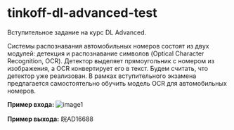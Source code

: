 # tinkoff-dl-advanced-test

Вступительное задание на курс DL Advanced.

Системы распознавания автомобильных номеров состоят из двух модулей: детекция и распознавание символов (Optical Character Recognition, OCR). Детектор выделяет прямоугольник с номером из изображения, а OCR конвертирует его в текст. Будем считать, что детектор уже реализован. В рамках вступительного экзамена предлагается самостоятельно обучить модель OCR для автомобильных номеров.

**Пример входа:**
![image1](https://www.dropbox.com/s/js8vne0lsmkxt45/number-701301f4-2888-45dc-8b0d-351de0a97a20.png?dl=0)

**Пример выхода:**  皖AD16688
